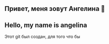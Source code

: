 ## Привет, меня зовут Ангелина :snail:
## Hello, my name is angelina
Этот git был создан, для того что бы 
